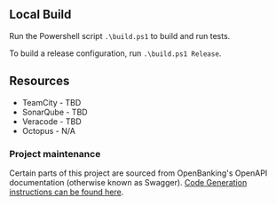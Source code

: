 ## Local Build

Run the Powershell script ``.\build.ps1`` to build and run tests.

To build a release configuration, run ``.\build.ps1 Release``.

## Resources

* TeamCity - TBD
* SonarQube - TBD
* Veracode - TBD
* Octopus - N/A

### Project maintenance

Certain parts of this project are sourced from OpenBanking's OpenAPI documentation (otherwise known as Swagger). [Code Generation instructions can be found here](CodeGen.md).


